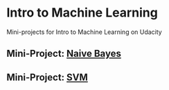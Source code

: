 # Intro to Machine Learning
Mini-projects for Intro to Machine Learning on Udacity

## Mini-Project: [Naive Bayes](https://github.com/akueisara/intro-to-machine-learning/tree/master/ud120-projects/naive_bayes)

## Mini-Project: [SVM](https://github.com/akueisara/intro-to-machine-learning/tree/master/ud120-projects/svm)
